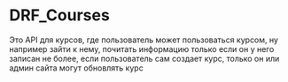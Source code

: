 # DRF_Courses

Это API для курсов, где пользователь может пользоваться курсом, ну например зайти к нему, почитать информацию
только если он у него записан не более, если пользователь сам создает курс, только он или админ сайта
могут обновлять курс
